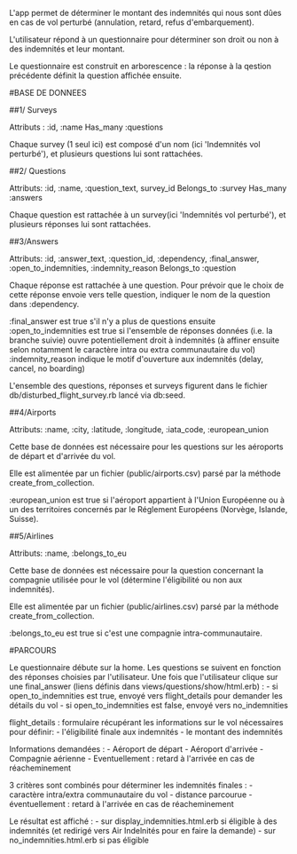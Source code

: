 L'app permet de déterminer le montant des indemnités qui nous sont dûes en cas de vol perturbé
(annulation, retard, refus d'embarquement).

L'utilisateur répond à un questionnaire pour déterminer son droit ou non à des indemnités
et leur montant.

Le questionnaire est construit en arborescence : la réponse à la qestion précédente
définit la question affichée ensuite.


#BASE DE DONNEES


 ##1/ Surveys

 Attributs : :id, :name
 Has_many :questions

 Chaque survey (1 seul ici) est composé d'un nom (ici 'Indemnités vol perturbé'),
 et plusieurs questions lui sont rattachées.


 ##2/ Questions

 Attributs: :id, :name, :question_text, survey_id
 Belongs_to :survey
 Has_many :answers

 Chaque question est rattachée à un survey(ici 'Indemnités vol perturbé'), et
 plusieurs réponses lui sont rattachées.


 ##3/Answers

 Attributs: :id, :answer_text, :question_id, :dependency, :final_answer, :open_to_indemnities, :indemnity_reason
 Belongs_to :question

 Chaque réponse est rattachée à une question. Pour prévoir que le choix de cette réponse
 envoie vers telle question, indiquer le nom de la question dans :dependency.

 :final_answer est true s'il n'y a plus de questions ensuite
 :open_to_indemnities est true si l'ensemble de réponses données (i.e. la branche suivie)
 ouvre potentiellement droit à indemnités (à affiner ensuite selon notamment
 le caractère intra ou extra communautaire du vol)
 :indemnity_reason indique le motif d'ouverture aux indemnités (delay, cancel, no boarding)

 L'ensemble des questions, réponses et surveys figurent dans le fichier db/disturbed_flight_survey.rb
 lancé via db:seed.


 ##4/Airports

 Attributs: :name, :city, :latitude, :longitude, :iata_code, :european_union

 Cette base de données est nécessaire pour les questions sur les aéroports
 de départ et d'arrivée du vol.

 Elle est alimentée par un fichier (public/airports.csv) parsé par la méthode create_from_collection.

 :european_union est true si l'aéroport appartient à l'Union Européenne ou à un des territoires
 concernés par le Réglement Européens (Norvège, Islande, Suisse).


 ##5/Airlines

 Attributs: :name, :belongs_to_eu

 Cette base de données est nécessaire pour la question concernant la compagnie
 utilisée pour le vol (détermine l'éligibilité ou non aux indemnités).

 Elle est alimentée par un fichier (public/airlines.csv) parsé par la méthode create_from_collection.

 :belongs_to_eu est true si c'est une compagnie intra-communautaire.


#PARCOURS

  Le questionnaire débute sur la home. Les questions se suivent en fonction
  des réponses choisies par l'utilisateur.
  Une fois que l'utilisateur clique sur une final_answer (liens définis dans views/questions/show/html.erb) :
    - si open_to_indemnities est true, envoyé vers flight_details pour demander les détails
    du vol
    - si open_to_indemnities est false, envoyé vers no_indemnities

  flight_details : formulaire récupérant les informations sur le vol nécessaires pour définir:
    - l'éligibilité finale aux indemnités
    - le montant des indemnités

  Informations demandées :
    - Aéroport de départ
    - Aéroport d'arrivée
    - Compagnie aérienne
    - Eventuellement : retard à l'arrivée en cas de réacheminement

  3 critères sont combinés pour déterminer les indemnités finales :
    - caractère intra/extra communautaire du vol
    - distance parcourue
    - éventuellement : retard à l'arrivée en cas de réacheminement

  Le résultat est affiché :
    - sur display_indemnities.html.erb si éligible à des indemnités (et redirigé
      vers Air Indelnités pour en faire la demande)
    - sur no_indemnities.html.erb si pas éligible

